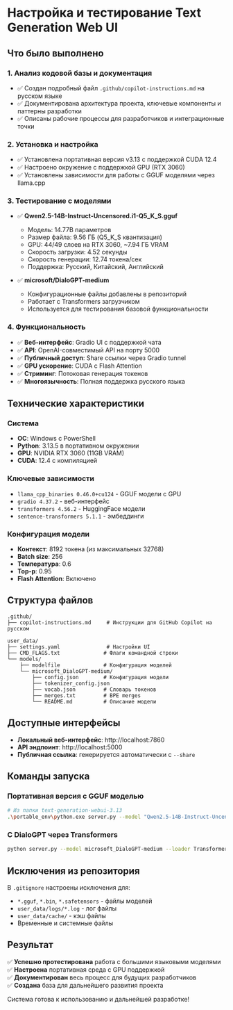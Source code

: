 # Настройка и тестирование Text Generation Web UI

## Что было выполнено

### 1. Анализ кодовой базы и документация
- ✅ Создан подробный файл `.github/copilot-instructions.md` на русском языке
- ✅ Документирована архитектура проекта, ключевые компоненты и паттерны разработки
- ✅ Описаны рабочие процессы для разработчиков и интеграционные точки

### 2. Установка и настройка
- ✅ Установлена портативная версия v3.13 с поддержкой CUDA 12.4
- ✅ Настроено окружение с поддержкой GPU (RTX 3060)
- ✅ Установлены зависимости для работы с GGUF моделями через llama.cpp

### 3. Тестирование с моделями
- ✅ **Qwen2.5-14B-Instruct-Uncensored.i1-Q5_K_S.gguf**
  - Модель: 14.77B параметров
  - Размер файла: 9.56 ГБ (Q5_K_S квантизация)
  - GPU: 44/49 слоев на RTX 3060, ~7.94 ГБ VRAM
  - Скорость загрузки: 4.52 секунды
  - Скорость генерации: 12.74 токена/сек
  - Поддержка: Русский, Китайский, Английский

- ✅ **microsoft/DialoGPT-medium**
  - Конфигурационные файлы добавлены в репозиторий
  - Работает с Transformers загрузчиком
  - Используется для тестирования базовой функциональности

### 4. Функциональность
- ✅ **Веб-интерфейс**: Gradio UI с поддержкой чата
- ✅ **API**: OpenAI-совместимый API на порту 5000
- ✅ **Публичный доступ**: Share ссылки через Gradio tunnel
- ✅ **GPU ускорение**: CUDA с Flash Attention
- ✅ **Стриминг**: Потоковая генерация токенов
- ✅ **Многоязычность**: Полная поддержка русского языка

## Технические характеристики

### Система
- **ОС**: Windows с PowerShell
- **Python**: 3.13.5 в портативном окружении
- **GPU**: NVIDIA RTX 3060 (11GB VRAM)
- **CUDA**: 12.4 с компиляцией

### Ключевые зависимости
- `llama_cpp_binaries 0.46.0+cu124` - GGUF модели с GPU
- `gradio 4.37.2` - веб-интерфейс
- `transformers 4.56.2` - HuggingFace модели
- `sentence-transformers 5.1.1` - эмбеддинги

### Конфигурация модели
- **Контекст**: 8192 токена (из максимальных 32768)
- **Batch size**: 256
- **Температура**: 0.6
- **Top-p**: 0.95
- **Flash Attention**: Включено

## Структура файлов

```
.github/
├── copilot-instructions.md     # Инструкции для GitHub Copilot на русском

user_data/
├── settings.yaml               # Настройки UI
├── CMD_FLAGS.txt              # Флаги командной строки
└── models/
    ├── modelfile              # Конфигурация моделей
    └── microsoft_DialoGPT-medium/
        ├── config.json        # Конфигурация модели
        ├── tokenizer_config.json
        ├── vocab.json         # Словарь токенов
        ├── merges.txt         # BPE merges
        └── README.md          # Описание модели
```

## Доступные интерфейсы

- **Локальный веб-интерфейс**: http://localhost:7860
- **API эндпоинт**: http://localhost:5000
- **Публичная ссылка**: генерируется автоматически с `--share`

## Команды запуска

### Портативная версия с GGUF моделью
```bash
# Из папки text-generation-webui-3.13
.\portable_env\python.exe server.py --model "Qwen2.5-14B-Instruct-Uncensored.i1-Q5_K_S.gguf" --loader llama.cpp --listen --share
```

### С DialoGPT через Transformers
```bash
python server.py --model microsoft_DialoGPT-medium --loader Transformers --listen
```

## Исключения из репозитория

В `.gitignore` настроены исключения для:
- `*.gguf`, `*.bin`, `*.safetensors` - файлы моделей
- `user_data/logs/*.log` - лог файлы
- `user_data/cache/` - кэш файлы
- Временные и системные файлы

## Результат

✅ **Успешно протестирована** работа с большими языковыми моделями  
✅ **Настроена** портативная среда с GPU поддержкой  
✅ **Документирован** весь процесс для будущих разработчиков  
✅ **Создана** база для дальнейшего развития проекта  

Система готова к использованию и дальнейшей разработке!